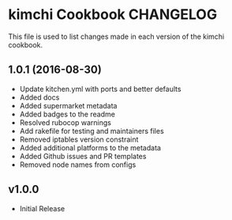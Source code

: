 # kimchi Cookbook CHANGELOG

This file is used to list changes made in each version of the kimchi cookbook.

## 1.0.1 (2016-08-30)

- Update kitchen.yml with ports and better defaults
- Added docs
- Added supermarket metadata
- Added badges to the readme
- Resolved rubocop warnings
- Add rakefile for testing and maintainers files
- Removed iptables version constraint
- Added additional platforms to the metadata
- Added Github issues and PR templates
- Removed node names from configs

## v1.0.0

- Initial Release
